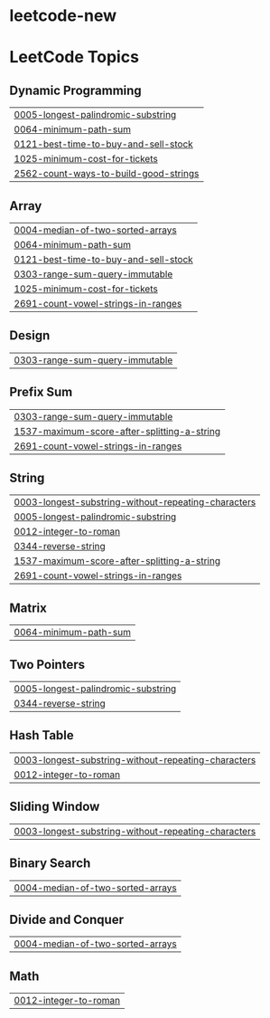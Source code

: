 # leetcode-new
<!---LeetCode Topics Start-->
# LeetCode Topics
## Dynamic Programming
|  |
| ------- |
| [0005-longest-palindromic-substring](https://github.com/Tharunkumars109/leetcode-new/tree/master/0005-longest-palindromic-substring) |
| [0064-minimum-path-sum](https://github.com/Tharunkumars109/leetcode-new/tree/master/0064-minimum-path-sum) |
| [0121-best-time-to-buy-and-sell-stock](https://github.com/Tharunkumars109/leetcode-new/tree/master/0121-best-time-to-buy-and-sell-stock) |
| [1025-minimum-cost-for-tickets](https://github.com/Tharunkumars109/leetcode-new/tree/master/1025-minimum-cost-for-tickets) |
| [2562-count-ways-to-build-good-strings](https://github.com/Tharunkumars109/leetcode-new/tree/master/2562-count-ways-to-build-good-strings) |
## Array
|  |
| ------- |
| [0004-median-of-two-sorted-arrays](https://github.com/Tharunkumars109/leetcode-new/tree/master/0004-median-of-two-sorted-arrays) |
| [0064-minimum-path-sum](https://github.com/Tharunkumars109/leetcode-new/tree/master/0064-minimum-path-sum) |
| [0121-best-time-to-buy-and-sell-stock](https://github.com/Tharunkumars109/leetcode-new/tree/master/0121-best-time-to-buy-and-sell-stock) |
| [0303-range-sum-query-immutable](https://github.com/Tharunkumars109/leetcode-new/tree/master/0303-range-sum-query-immutable) |
| [1025-minimum-cost-for-tickets](https://github.com/Tharunkumars109/leetcode-new/tree/master/1025-minimum-cost-for-tickets) |
| [2691-count-vowel-strings-in-ranges](https://github.com/Tharunkumars109/leetcode-new/tree/master/2691-count-vowel-strings-in-ranges) |
## Design
|  |
| ------- |
| [0303-range-sum-query-immutable](https://github.com/Tharunkumars109/leetcode-new/tree/master/0303-range-sum-query-immutable) |
## Prefix Sum
|  |
| ------- |
| [0303-range-sum-query-immutable](https://github.com/Tharunkumars109/leetcode-new/tree/master/0303-range-sum-query-immutable) |
| [1537-maximum-score-after-splitting-a-string](https://github.com/Tharunkumars109/leetcode-new/tree/master/1537-maximum-score-after-splitting-a-string) |
| [2691-count-vowel-strings-in-ranges](https://github.com/Tharunkumars109/leetcode-new/tree/master/2691-count-vowel-strings-in-ranges) |
## String
|  |
| ------- |
| [0003-longest-substring-without-repeating-characters](https://github.com/Tharunkumars109/leetcode-new/tree/master/0003-longest-substring-without-repeating-characters) |
| [0005-longest-palindromic-substring](https://github.com/Tharunkumars109/leetcode-new/tree/master/0005-longest-palindromic-substring) |
| [0012-integer-to-roman](https://github.com/Tharunkumars109/leetcode-new/tree/master/0012-integer-to-roman) |
| [0344-reverse-string](https://github.com/Tharunkumars109/leetcode-new/tree/master/0344-reverse-string) |
| [1537-maximum-score-after-splitting-a-string](https://github.com/Tharunkumars109/leetcode-new/tree/master/1537-maximum-score-after-splitting-a-string) |
| [2691-count-vowel-strings-in-ranges](https://github.com/Tharunkumars109/leetcode-new/tree/master/2691-count-vowel-strings-in-ranges) |
## Matrix
|  |
| ------- |
| [0064-minimum-path-sum](https://github.com/Tharunkumars109/leetcode-new/tree/master/0064-minimum-path-sum) |
## Two Pointers
|  |
| ------- |
| [0005-longest-palindromic-substring](https://github.com/Tharunkumars109/leetcode-new/tree/master/0005-longest-palindromic-substring) |
| [0344-reverse-string](https://github.com/Tharunkumars109/leetcode-new/tree/master/0344-reverse-string) |
## Hash Table
|  |
| ------- |
| [0003-longest-substring-without-repeating-characters](https://github.com/Tharunkumars109/leetcode-new/tree/master/0003-longest-substring-without-repeating-characters) |
| [0012-integer-to-roman](https://github.com/Tharunkumars109/leetcode-new/tree/master/0012-integer-to-roman) |
## Sliding Window
|  |
| ------- |
| [0003-longest-substring-without-repeating-characters](https://github.com/Tharunkumars109/leetcode-new/tree/master/0003-longest-substring-without-repeating-characters) |
## Binary Search
|  |
| ------- |
| [0004-median-of-two-sorted-arrays](https://github.com/Tharunkumars109/leetcode-new/tree/master/0004-median-of-two-sorted-arrays) |
## Divide and Conquer
|  |
| ------- |
| [0004-median-of-two-sorted-arrays](https://github.com/Tharunkumars109/leetcode-new/tree/master/0004-median-of-two-sorted-arrays) |
## Math
|  |
| ------- |
| [0012-integer-to-roman](https://github.com/Tharunkumars109/leetcode-new/tree/master/0012-integer-to-roman) |
<!---LeetCode Topics End-->